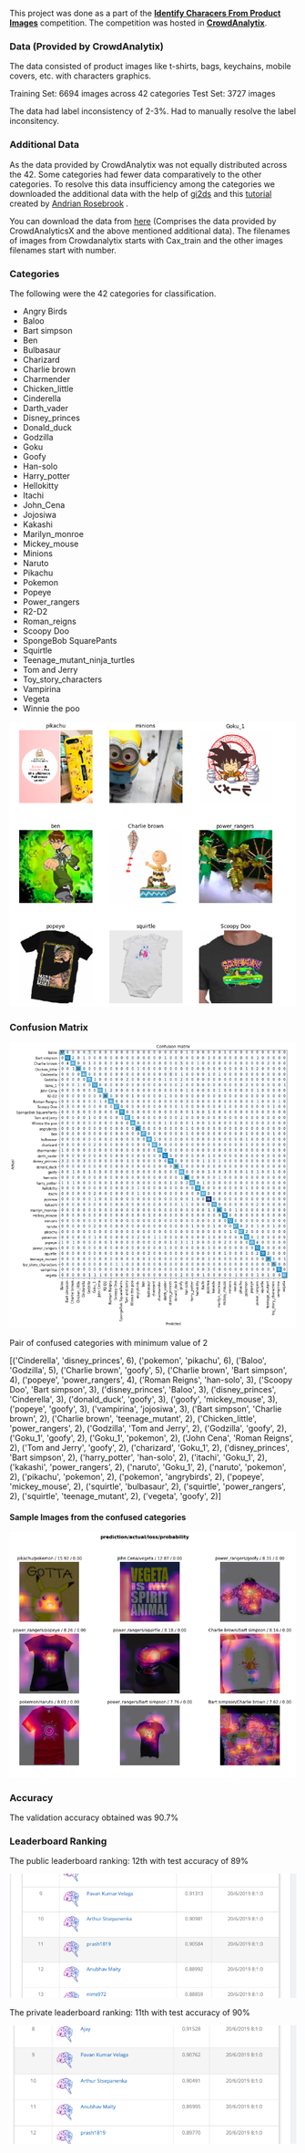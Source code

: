 This project was done as a part of the [**Identify Characers From Product Images**](https://www.crowdanalytix.com/contests/identify-characters-from-product-images "**Identify Characers From Product Images**") competition. The competition was hosted in [**CrowdAnalytix**](https://www.crowdanalytix.com/community "**CrowdAnalyticX**"). 


### Data (Provided by CrowdAnalytix)

The data consisted of product images like t-shirts, bags, keychains, mobile covers, etc. with characters graphics. 

Training Set: 6694 images across 42 categories 
Test Set: 3727 images

The data had label inconsistency of 2-3%. Had to manually resolve the label inconsitency.

### Additional Data

As the data provided by CrowdAnalytix was not equally distributed across the 42. Some categories had fewer data comparatively to the other categories. To resolve this data insufficiency among the categories we downloaded the additional data with the help of [gi2ds](https://github.com/toffebjorkskog/ml-tools/blob/master/gi2ds.md "gi2ds")  and this [tutorial](https://www.pyimagesearch.com/2017/12/04/how-to-create-a-deep-learning-dataset-using-google-images/ "tutorial") created by [Andrian Rosebrook](https://www.pyimagesearch.com/author/adrian/ "Andrian Rosebrook") . 

You can download the data from [here](https://my.pcloud.com/publink/show?code=XZ2oPHkZdl53szTtWDBUeomYHofe85rC7KKV "here") (Comprises the data provided by CrowdAnalyticsX and the above mentioned additional data). The filenames of images from Crowdanalytix starts with Cax_train and the other images filenames start with number.


### Categories

The following were the 42 categories for classification.

- Angry Birds
- Baloo
- Bart simpson
- Ben
- Bulbasaur
- Charizard
- Charlie brown
- Charmender
- Chicken_little
- Cinderella
- Darth_vader
- Disney_princes
- Donald_duck
- Godzilla
- Goku
- Goofy
- Han-solo
- Harry_potter
- Hellokitty
- Itachi
- John_Cena
- Jojosiwa
- Kakashi
- Marilyn_monroe
- Mickey_mouse
- Minions
- Naruto
- Pikachu
- Pokemon
- Popeye
- Power_rangers
- R2-D2
- Roman_reigns
- Scoopy Doo
- SpongeBob SquarePants
- Squirtle
- Teenage_mutant_ninja_turtles
- Tom and Jerry
- Toy_story_characters
- Vampirina
- Vegeta
- Winnie the poo

[![Categories](https://github.com/anubhavmaity/Identify-Characters-From-Product-Images/blob/master/identify-product-characters.png "Categories")](https://github.com/anubhavmaity/Identify-Characters-From-Product-Images/blob/master/identify-product-characters.png "Categories")

### Confusion Matrix

[![Confusion Matrix](https://github.com/anubhavmaity/Identify-Characters-From-Product-Images/blob/master/identify_characters_confusion_matrix.png "Confusion Matrix")](https://github.com/anubhavmaity/Identify-Characters-From-Product-Images/blob/master/identify_characters_confusion_matrix.png "Confusion Matrix")

Pair of confused categories with minimum value of 2

[('Cinderella', 'disney_princes', 6),
 ('pokemon', 'pikachu', 6),
 ('Baloo', 'Godzilla', 5),
 ('Charlie brown', 'goofy', 5),
 ('Charlie brown', 'Bart simpson', 4),
 ('popeye', 'power_rangers', 4),
 ('Roman Reigns', 'han-solo', 3),
 ('Scoopy Doo', 'Bart simpson', 3),
 ('disney_princes', 'Baloo', 3),
 ('disney_princes', 'Cinderella', 3),
 ('donald_duck', 'goofy', 3),
 ('goofy', 'mickey_mouse', 3),
 ('popeye', 'goofy', 3),
 ('vampirina', 'jojosiwa', 3),
 ('Bart simpson', 'Charlie brown', 2),
 ('Charlie brown', 'teenage_mutant', 2),
 ('Chicken_little', 'power_rangers', 2),
 ('Godzilla', 'Tom and Jerry', 2),
 ('Godzilla', 'goofy', 2),
 ('Goku_1', 'goofy', 2),
 ('Goku_1', 'pokemon', 2),
 ('John Cena', 'Roman Reigns', 2),
 ('Tom and Jerry', 'goofy', 2),
 ('charizard', 'Goku_1', 2),
 ('disney_princes', 'Bart simpson', 2),
 ('harry_potter', 'han-solo', 2),
 ('itachi', 'Goku_1', 2),
 ('kakashi', 'power_rangers', 2),
 ('naruto', 'Goku_1', 2),
 ('naruto', 'pokemon', 2),
 ('pikachu', 'pokemon', 2),
 ('pokemon', 'angrybirds', 2),
 ('popeye', 'mickey_mouse', 2),
 ('squirtle', 'bulbasaur', 2),
 ('squirtle', 'power_rangers', 2),
 ('squirtle', 'teenage_mutant', 2),
 ('vegeta', 'goofy', 2)]
 

#### Sample Images from the confused categories
[![Misclassified Images](https://github.com/anubhavmaity/Identify-Characters-From-Product-Images/blob/master/misclassified_sample_images.png "Misclassified Images")](https://github.com/anubhavmaity/Identify-Characters-From-Product-Images/blob/master/misclassified_sample_images.png "Misclassified Images")

### Accuracy

The validation accuracy obtained was 90.7%

### Leaderboard Ranking 

The public leaderboard ranking: 12th with test accuracy of 89%

[![PublicLeaderboard](https://github.com/anubhavmaity/Identify-Characters-From-Product-Images/blob/master/public_leaderboard.png "PublicLeaderboard")](https://github.com/anubhavmaity/Identify-Characters-From-Product-Images/blob/master/public_leaderboard.png "PublicLeaderboard")

The private leaderboard ranking: 11th with test accuracy of 90%

[![Private Leaderboard](https://github.com/anubhavmaity/Identify-Characters-From-Product-Images/blob/master/private_leaderboard.png "Private Leaderboard")](https://github.com/anubhavmaity/Identify-Characters-From-Product-Images/blob/master/private_leaderboard.png "Private Leaderboard")










